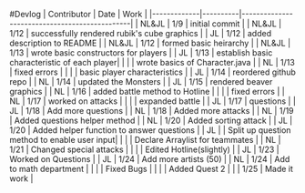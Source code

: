 
#Devlog
| Contributor |   Date   |  Work                                         |
|-------------|----------|-----------------------------------------------|
|  NL&JL      |  1/9     |  initial commit                               |
|  NL&JL      |  1/12    |  successfully rendered rubik's cube graphics  |
|  JL         |  1/12    |  added description to README                  |
|  NL&JL      |  1/12    |  formed basic heirarchy                       |
|  NL&JL      |  1/13    |  wrote basic constructors for players         |
|  JL         |  1/13    |  establish basic characteristic of each player|
|             |          |  wrote basics of Character.java               |
|  NL         |  1/13    |  fixed errors                                 |
|             |          |  basic player characteristics                 |
|  JL         |  1/14    |  reordered github repo                        |
|  NL         |  1/14    |  updated the Monsters                         |
|  JL         |  1/15    |  rendered beaver graphics                     |
|  NL         |  1/16    |  added battle method to Hotline               |
|             |          |  fixed errors                                 |
|  NL         |  1/17    |  worked on attacks                            |
|             |          |  expanded battle                              |
|  JL         |  1/17    |  questions                                    |
|  JL         |  1/18    |  Add more questions                           |
|  NL         |  1/18    |  Added more attacks                           |
|  NL         |  1/19    |  Added questions helper method                |
|  NL         |  1/20    |  Added sorting attack                         |
|  JL         |  1/20    |  Added helper function to answer questions    |
|  JL         |          |  Split up question method to enable user input|
|             |          |  Declare Arraylist for teammates              |
|  NL         |  1/21    |  Changed special attacks                      |
|             |          |  Edited Hotline(slightly)                     |
|  JL         |  1/23    |  Worked on Questions                          |
|  JL         |  1/24    |  Add more artists (50)                        |
|  NL         |  1/24    |  Add to math department                       |
|             |          |  Fixed Bugs                                   |
|             |          |  Added Quest 2                                |
|             |  1/25    |  Made it work                                 |
